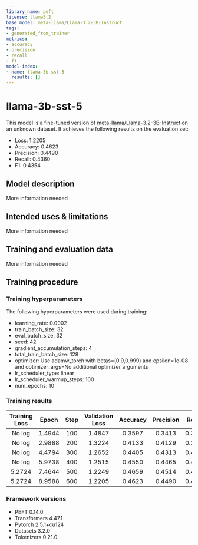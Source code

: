 ```yaml
---
library_name: peft
license: llama3.2
base_model: meta-llama/Llama-3.2-3B-Instruct
tags:
- generated_from_trainer
metrics:
- accuracy
- precision
- recall
- f1
model-index:
- name: llama-3b-sst-5
  results: []
---
```


<!-- This model card has been generated automatically according to the information the Trainer had access to. You
should probably proofread and complete it, then remove this comment. -->

# llama-3b-sst-5

This model is a fine-tuned version of [meta-llama/Llama-3.2-3B-Instruct](https://huggingface.co/meta-llama/Llama-3.2-3B-Instruct) on an unknown dataset.
It achieves the following results on the evaluation set:
- Loss: 1.2205
- Accuracy: 0.4623
- Precision: 0.4490
- Recall: 0.4360
- F1: 0.4354

## Model description

More information needed

## Intended uses & limitations

More information needed

## Training and evaluation data

More information needed

## Training procedure

### Training hyperparameters

The following hyperparameters were used during training:
- learning_rate: 0.0002
- train_batch_size: 32
- eval_batch_size: 32
- seed: 42
- gradient_accumulation_steps: 4
- total_train_batch_size: 128
- optimizer: Use adamw_torch with betas=(0.9,0.999) and epsilon=1e-08 and optimizer_args=No additional optimizer arguments
- lr_scheduler_type: linear
- lr_scheduler_warmup_steps: 100
- num_epochs: 10

### Training results

| Training Loss | Epoch  | Step | Validation Loss | Accuracy | Precision | Recall | F1     |
|:-------------:|:------:|:----:|:---------------:|:--------:|:---------:|:------:|:------:|
| No log        | 1.4944 | 100  | 1.4847          | 0.3597   | 0.3413    | 0.3388 | 0.3306 |
| No log        | 2.9888 | 200  | 1.3224          | 0.4133   | 0.4129    | 0.3843 | 0.3901 |
| No log        | 4.4794 | 300  | 1.2652          | 0.4405   | 0.4313    | 0.4090 | 0.4121 |
| No log        | 5.9738 | 400  | 1.2515          | 0.4550   | 0.4465    | 0.4335 | 0.4248 |
| 5.2724        | 7.4644 | 500  | 1.2249          | 0.4659   | 0.4514    | 0.4367 | 0.4377 |
| 5.2724        | 8.9588 | 600  | 1.2205          | 0.4623   | 0.4490    | 0.4360 | 0.4354 |


### Framework versions

- PEFT 0.14.0
- Transformers 4.47.1
- Pytorch 2.5.1+cu124
- Datasets 3.2.0
- Tokenizers 0.21.0